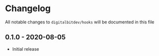 # Changelog

All notable changes to `digitalbitdev/hooks` will be documented in this file

## 0.1.0 - 2020-08-05

- Initial release
